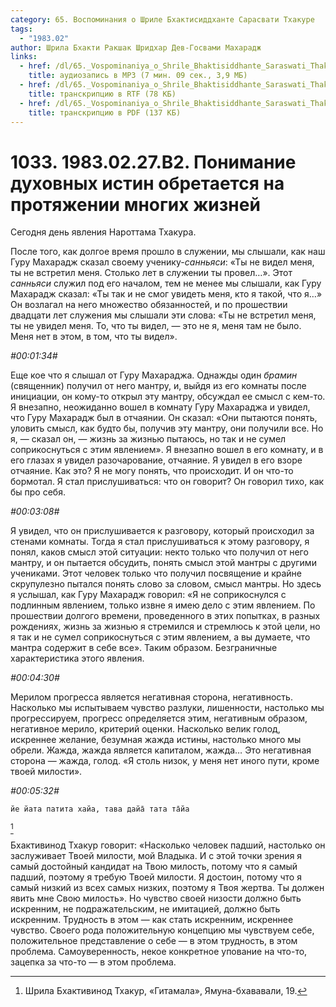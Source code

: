 ```yaml
---
category: 65. Воспоминания о Шриле Бхактисиддханте Сарасвати Тхакуре
tags:
  - "1983.02"
author: Шрила Бхакти Ракшак Шридхар Дев-Госвами Махарадж
links:
  - href: /dl/65._Vospominaniya_o_Shrile_Bhaktisiddhante_Saraswati_Thakure/1033_1983.02.27.B2_SridharMj_Ponimaniye_duhovnyh_istin_obretayetsya_na_protyazhenii_mnogih_jizney.mp3
    title: аудиозапись в MP3 (7 мин. 09 сек., 3,9 МБ)
  - href: /dl/65._Vospominaniya_o_Shrile_Bhaktisiddhante_Saraswati_Thakure/1033_1983.02.27.B2_SridharMj_Ponimaniye_duhovnyh_istin_obretayetsya_na_protyazhenii_mnogih_jizney.rtf
    title: транскрипцию в RTF (78 КБ)
  - href: /dl/65._Vospominaniya_o_Shrile_Bhaktisiddhante_Saraswati_Thakure/1033_1983.02.27.B2_SridharMj_Ponimaniye_duhovnyh_istin_obretayetsya_na_protyazhenii_mnogih_jizney.pdf
    title: транскрипцию в PDF (137 КБ)
---
```


# 1033. 1983.02.27.B2. Понимание духовных истин обретается на протяжении многих жизней

Сегодня день явления Нароттама Тхакура.

После того, как долгое время прошло в служении, мы слышали, как наш Гуру Махарадж сказал своему ученику-*санньяси*: «Ты не видел меня, ты не встретил меня. Столько лет в служении ты провел…». Этот *санньяси* служил под его началом, тем не менее мы слышали, как Гуру Махарадж сказал: «Ты так и не смог увидеть меня, кто я такой, что я…» Он возлагал на него множество обязанностей, и по прошествии двадцати лет служения мы слышали эти слова: «Ты не встретил меня, ты не увидел меня. То, что ты видел, — это не я, меня там не было. Меня нет в этом, в том, что ты видел».

*#00:01:34#*

Еще кое что я слышал от Гуру Махараджа. Однажды один *брамин* (священник) получил от него мантру, и, выйдя из его комнаты после инициации, он кому-то открыл эту мантру, обсуждал ее смысл с кем-то. Я внезапно, неожиданно вошел в комнату Гуру Махараджа и увидел, что Гуру Махарадж был в отчаянии. Он сказал: «Они пытаются понять, уловить смысл, как будто бы, получив эту мантру, они получили все. Но я, — сказал он, — жизнь за жизнью пытаюсь, но так и не сумел соприкоснуться с этим явлением». Я внезапно вошел в его комнату, и в его глазах я увидел разочарование, отчаяние. Я увидел в его взоре отчаяние. Как это? Я не могу понять, что происходит. И он что-то бормотал. Я стал прислушиваться: что он говорит? Он говорил тихо, как бы про себя.

*#00:03:08#*

Я увидел, что он прислушивается к разговору, который происходил за стенами комнаты. Тогда я стал прислушиваться к этому разговору, я понял, каков смысл этой ситуации: некто только что получил от него мантру, и он пытается обсудить, понять смысл этой мантры с другими учениками. Этот человек только что получил посвящение и крайне скрупулезно пытался понять слово за словом, смысл мантры. Но здесь я услышал, как Гуру Махарадж говорил: «Я не соприкоснулся с подлинным явлением, только извне я имею дело с этим явлением. По прошествии долгого времени, проведенного в этих попытках, в разных рождениях, жизнь за жизнью я стремился и стремлюсь к этой цели, но я так и не сумел соприкоснуться с этим явлением, а вы думаете, что мантра содержит в себе все». Таким образом. Безграничные характеристика этого явления.

*#00:04:30#*

Мерилом прогресса является негативная сторона, негативность. Насколько мы испытываем чувство разлуки, лишенности, настолько мы прогрессируем, прогресс определяется этим, негативным образом, негативное мерило, критерий оценки. Насколько велик голод, искреннее желание, безумная жажда истины, настолько много мы обрели. Жажда, жажда является капиталом, жажда… Это негативная сторона — жажда, голод. «Я столь низок, у меня нет иного пути, кроме твоей милости».

*#00:05:32#*

    йе йата патита хайа, тава дайа̄ тата та̄йа
[^_ftn1]

Бхактивинод Тхакур говорит: «Насколько человек падший, настолько он заслуживает Твоей милости, мой Владыка. И с этой точки зрения я самый достойный кандидат на Твою милость, потому что я самый падший, поэтому я требую Твоей милости. Я достоин, потому что я самый низкий из всех самых низких, поэтому я Твоя жертва. Ты должен явить мне Свою милость». Но чувство своей низости должно быть искренним, не подражательским, не имитацией, должно быть искренним. Трудность в этом — как стать искренним, искреннее чувство. Своего рода положительную концепцию мы чувствуем себе, положительное представление о себе — в этом трудность, в этом проблема. Самоуверенность, некое конкретное упование на что-то, зацепка за что-то — в этом проблема.



[^_ftn1]: Шрила Бхактивинод Тхакур, «Гитамала», Ямуна-бхававали, 19.

